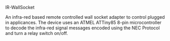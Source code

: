 IR-WallSocket

An infra-red based remote controlled wall socket adapter to control plugged in applicances. The device uses an ATMEL ATTiny85 8-pin microcontroller to decode the infra-red signal messages encoded using the NEC Protocol and turn a relay switch on/off.

